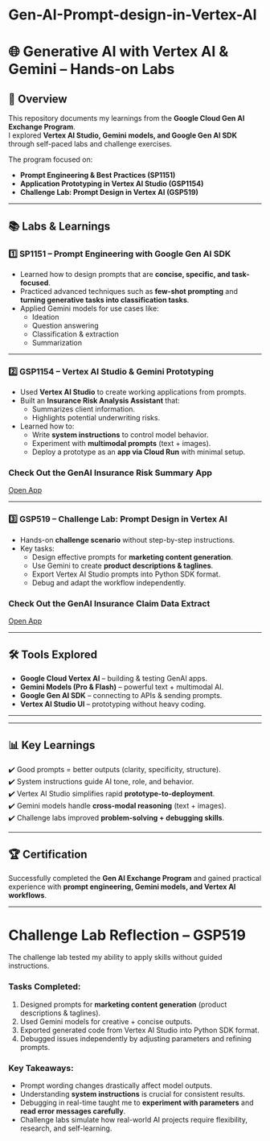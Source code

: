 # Gen-AI-Prompt-design-in-Vertex-AI
# 🌐 Generative AI with Vertex AI & Gemini – Hands-on Labs  

## 📌 Overview  
This repository documents my learnings from the **Google Cloud Gen AI Exchange Program**.  
I explored **Vertex AI Studio, Gemini models, and Google Gen AI SDK** through self-paced labs and challenge exercises.  

The program focused on:  
- **Prompt Engineering & Best Practices (SP1151)**  
- **Application Prototyping in Vertex AI Studio (GSP1154)**  
- **Challenge Lab: Prompt Design in Vertex AI (GSP519)**  

---

## 📚 Labs & Learnings  

### 1️⃣ SP1151 – Prompt Engineering with Google Gen AI SDK  
- Learned how to design prompts that are **concise, specific, and task-focused**.  
- Practiced advanced techniques such as **few-shot prompting** and **turning generative tasks into classification tasks**.  
- Applied Gemini models for use cases like:  
  - Ideation  
  - Question answering  
  - Classification & extraction  
  - Summarization  

---

### 2️⃣ GSP1154 – Vertex AI Studio & Gemini Prototyping  
- Used **Vertex AI Studio** to create working applications from prompts.  
- Built an **Insurance Risk Analysis Assistant** that:  
  - Summarizes client information.  
  - Highlights potential underwriting risks.  
- Learned how to:  
  - Write **system instructions** to control model behavior.  
  - Experiment with **multimodal prompts** (text + images).  
  - Deploy a prototype as an **app via Cloud Run** with minimal setup.
 
    
 ### Check Out the GenAI Insurance Risk Summary App
[Open App](https://genai-app-insurancerisksummary-prot-1-17560240875-1056373803795.us-central1.run.app/?key=so18246q4ch4vcmi)

  

---

### 3️⃣ GSP519 – Challenge Lab: Prompt Design in Vertex AI  
- Hands-on **challenge scenario** without step-by-step instructions.  
- Key tasks:  
  - Design effective prompts for **marketing content generation**.  
  - Use Gemini to create **product descriptions & taglines**.  
  - Export Vertex AI Studio prompts into Python SDK format.  
  - Debug and adapt the workflow independently.
 
### Check Out the GenAI Insurance Claim Data Extract
[Open App](https://genai-app-insuranceclaimdataextract-1-17560249051-1056373803795.us-central1.run.app/?key=ddkh5jpb11cckl0i)



  
---

## 🛠️ Tools Explored  
- **Google Cloud Vertex AI** – building & testing GenAI apps.  
- **Gemini Models (Pro & Flash)** – powerful text + multimodal AI.  
- **Google Gen AI SDK** – connecting to APIs & sending prompts.  
- **Vertex AI Studio UI** – prototyping without heavy coding.  

---

---

## 📊 Key Learnings  
✔️ Good prompts = better outputs (clarity, specificity, structure).  
✔️ System instructions guide AI tone, role, and behavior.  
✔️ Vertex AI Studio simplifies rapid **prototype-to-deployment**.  
✔️ Gemini models handle **cross-modal reasoning** (text + images).  
✔️ Challenge labs improved **problem-solving + debugging skills**.  

---

## 🏆 Certification  
Successfully completed the  **Gen AI Exchange Program** and gained practical experience with **prompt engineering, Gemini models, and Vertex AI workflows**.  


---
# Challenge Lab Reflection – GSP519  

The challenge lab tested my ability to apply skills without guided instructions.  

### Tasks Completed:  
1. Designed prompts for **marketing content generation** (product descriptions & taglines).  
2. Used Gemini models for creative + concise outputs.  
3. Exported generated code from Vertex AI Studio into Python SDK format.  
4. Debugged issues independently by adjusting parameters and refining prompts.  

### Key Takeaways:  
- Prompt wording changes drastically affect model outputs.  
- Understanding **system instructions** is crucial for consistent results.  
- Debugging in real-time taught me to **experiment with parameters** and **read error messages carefully**.  
- Challenge labs simulate how real-world AI projects require flexibility, research, and self-learning.  



